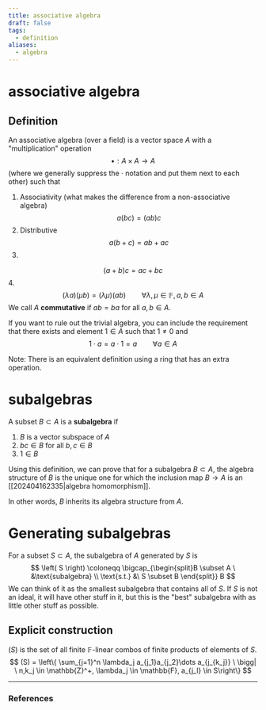```yaml
---
title: associative algebra
draft: false
tags:
  - definition
aliases:
  - algebra
---
```

# associative algebra
## Definition
An associative algebra (over a field) is a vector space $A$ with a "multiplication" operation 
$$
\bullet:A \times A \longrightarrow A
$$
(where we generally suppress the $\cdot$ notation and put them next to each other) such that 
1. Associativity (what makes the difference from a non-associative algebra)
$$a(bc) = (ab)c$$
2. Distributive
$$ a(b + c) = ab + ac$$
3. 
$$ (a + b)c = ac + bc$$
4. $$
(\lambda a)(\mu b) = (\lambda \mu)(ab) \qquad \forall \lambda,\mu \in \mathbb{F}, a,b \in A $$
We call $A$ **commutative** if $ab = ba$ for all $a,b \in A$. 

If you want to rule out the trivial algebra, you can include the requirement that there exists and element $1 \in A$ such that $1 \neq 0$ and 
$$ 
1 \cdot a = a \cdot 1 = a \qquad \forall a \in A
$$

Note: There is an equivalent definition using a ring that has an extra operation. 
# subalgebras
A subset $B \subset A$ is a **subalgebra** if 
1. $B$ is a vector subspace of $A$
2. $bc \in B$ for all $b,c \in B$
3. $1 \in B$

Using this definition, we can prove that for a subalgebra $B\subset A$, the algebra structure of $B$ is the unique one for which the inclusion map $B \to A$ is an [[202404162335|algebra homomorphism]]. 

In other words, $B$ inherits its algebra structure from $A$. 

# Generating subalgebras
For a subset $S \subset A$, the subalgebra of $A$ generated by $S$ is 
$$
\left( S \right) \coloneqq \bigcap_{\begin{split}B \subset A \ &\text{subalgebra} \\ \text{s.t.}  &\ S \subset B \end{split}} B
$$
We can think of it as the smallest subalgebra that contains all of $S$. 
If $S$ is not an ideal, it will have other stuff in it, but this is the "best" subalgebra with as little other stuff as possible. 

## Explicit construction
$\left( S \right)$ is the set of all finite $\mathbb{F}$-linear combos of finite products of elements of $S$. 
$$
(S) = \left\{ \sum_{j=1}^n \lambda_j a_{j_1}a_{j_2}\dots a_{j_{k_j}} \ \bigg| \ n,k_j \in \mathbb{Z}^+, \lambda_j \in \mathbb{F}, a_{j_l} \in S\right\}
$$

---
### References
